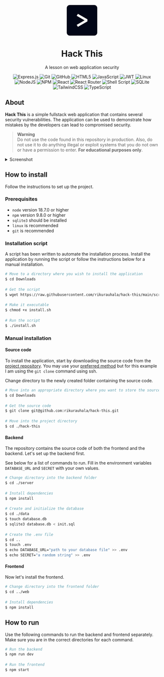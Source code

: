 <div align="center">
  <img
    height="100px"
    src="docs/img/logo.png"
    width="100px"
  />
</div>

<h1 align="center">
  Hack This
</h1>

<div align="center">

  A lesson on web application security

</div>

<div align="center">

![Express.js](https://img.shields.io/badge/express.js-%23404d59.svg?style=for-the-badge&logo=express&logoColor=%2361DAFB)
![Git](https://img.shields.io/badge/git-%23F05033.svg?style=for-the-badge&logo=git&logoColor=white)
![GitHub](https://img.shields.io/badge/github-%23121011.svg?style=for-the-badge&logo=github&logoColor=white)
![HTML5](https://img.shields.io/badge/html5-%23E34F26.svg?style=for-the-badge&logo=html5&logoColor=white)
![JavaScript](https://img.shields.io/badge/javascript-%23323330.svg?style=for-the-badge&logo=javascript&logoColor=%23F7DF1E)
![JWT](https://img.shields.io/badge/JWT-black?style=for-the-badge&logo=JSON%20web%20tokens)
![Linux](https://img.shields.io/badge/Linux-FCC624?style=for-the-badge&logo=linux&logoColor=black)
![NodeJS](https://img.shields.io/badge/node.js-6DA55F?style=for-the-badge&logo=node.js&logoColor=white)
![NPM](https://img.shields.io/badge/NPM-%23CB3837.svg?style=for-the-badge&logo=npm&logoColor=white)
![React](https://img.shields.io/badge/react-%2320232a.svg?style=for-the-badge&logo=react&logoColor=%2361DAFB)
![React Router](https://img.shields.io/badge/React_Router-CA4245?style=for-the-badge&logo=react-router&logoColor=white)
![Shell Script](https://img.shields.io/badge/shell_script-%23121011.svg?style=for-the-badge&logo=gnu-bash&logoColor=white)
![SQLite](https://img.shields.io/badge/sqlite-%2307405e.svg?style=for-the-badge&logo=sqlite&logoColor=white)
![TailwindCSS](https://img.shields.io/badge/tailwindcss-%2338B2AC.svg?style=for-the-badge&logo=tailwind-css&logoColor=white)
![TypeScript](https://img.shields.io/badge/typescript-%23007ACC.svg?style=for-the-badge&logo=typescript&logoColor=white)

</div>

## About

**Hack This** is a simple fullstack web application that contains several security vulnerabilities. The application can be used to demonstrate how mistakes by the developers can lead to compromised security.

> **Warning**  
> Do not use the code found in this repository in production. Also, do not use it to do anything illegal or exploit systems that you do not own or have a permission to enter. **For educational purposes only**.

<details>
  <summary>
    Screenshot
  </summary>
  <p>
    <img
      alt="The guest book page of the application"
      src="docs/img/guestbook.png"
      title="The guest book page of the application, viewed as an admin"
    />
  </p>
  <p>
    The guest book page of the application, viewed as an admin
  </p>
</details>

## How to install

Follow the instructions to set up the project.

### Prerequisites

- `node` version 18.7.0 or higher
- `npm` version 9.8.0 or higher
- `sqlite3` should be installed
- `linux` is recommended
- `git` is recommended

### Installation script

A script has been written to automate the installation process. Install the application by running the script or follow the instructions below for a manual installation.

```bash
# Move to a directory where you wish to install the application
$ cd Downloads

# Get the script
$ wget https://raw.githubusercontent.com/rikurauhala/hack-this/main/scripts/install.sh

# Make it executable
$ chmod +x install.sh

# Run the script
$ ./install.sh
```

### Manual installation

#### Source code

To install the application, start by downloading the source code from the [project repository](https://github.com/rikurauhala/hack-this). You may use your [preferred method](https://docs.github.com/en/repositories/creating-and-managing-repositories/cloning-a-repository) but for this example I am using the `git clone` command using ssh.

Change directory to the newly created folder containing the source code.

```bash
# Move into an appropriate directory where you want to store the source code
$ cd Downloads

# Get the source code
$ git clone git@github.com:rikurauhala/hack-this.git

# Move into the project directory
$ cd ./hack-this
```

#### Backend

The repository contains the source code of both the frontend and the backend. Let's set up the backend first.

See below for a list of commands to run. Fill in the environment variables `DATABASE_URL` and `SECRET` with your own values.

```bash
# Change directory into the backend folder
$ cd ./server

# Install dependencies
$ npm install

# Create and initialize the database
$ cd ./data
$ touch database.db
$ sqlite3 database.db < init.sql

# Create the .env file
$ cd ..
$ touch .env
$ echo DATABASE_URL="path to your database file" >> .env
$ echo SECRET="a random string" >> .env
```

#### Frontend

Now let's install the frontend.

```bash
# Change directory into the frontend folder
$ cd ../web

# Install dependencies
$ npm install
```

## How to run

Use the following commands to run the backend and frontend separately. Make sure you are in the correct directories for each command.

```bash
# Run the backend
$ npm run dev

# Run the frontend
$ npm start
```
